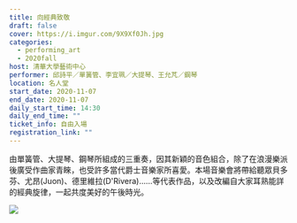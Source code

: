 ```yaml
---
title: 向經典致敬
draft: false
cover: https://i.imgur.com/9X9Xf0Jh.jpg
categories:
  - performing_art
  - 2020fall
host: 清華大學藝術中心
performer: 邱詩平／單簧管、李宜珮／大提琴、王允芃／鋼琴
location: 名人堂
start_date: 2020-11-07
end_date: 2020-11-07
daily_start_time: 14:30
daily_end_time: ""
ticket_info: 自由入場
registration_link: ""
---
```

由單簧管、大提琴、鋼琴所組成的三重奏，因其新穎的音色組合，​除了在浪漫樂派後廣受作曲家青睞，​也受許多當代爵士音樂家所喜愛。本場音樂會將帶給聽眾貝多芬、​尤昂(Juon)、德里維拉(D'Rivera)……​等代表作品，以及改編自大家耳熟能詳的經典旋律，​一起共度美好的午後時光。

![](https://i.imgur.com/2BgublK.png)